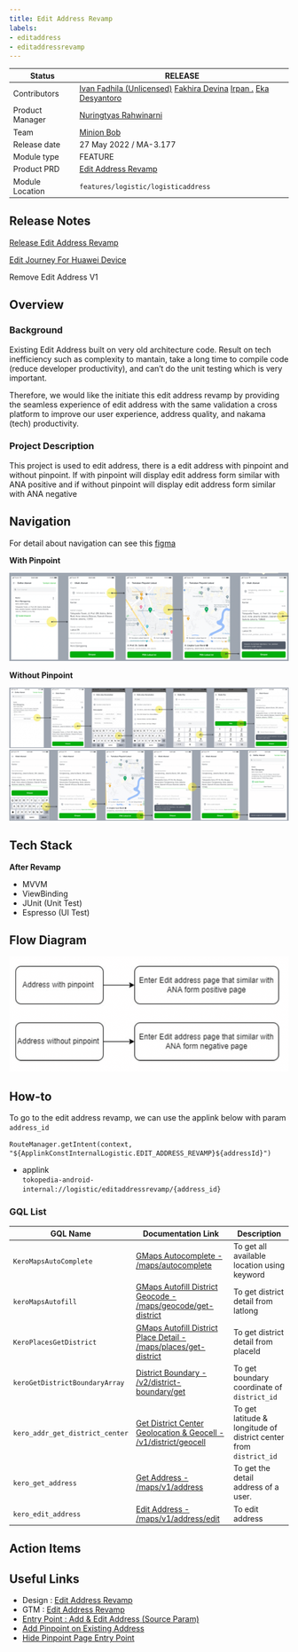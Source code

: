 ```yaml
---
title: Edit Address Revamp
labels:
- editaddress
- editaddressrevamp
---
```


<!--left header table-->
| **Status**      | ​<!--start status:GREEN-->RELEASE<!--end status-->                                                                                                                                                                                                                                                                                                                                                                          |
|-----------------|-----------------------------------------------------------------------------------------------------------------------------------------------------------------------------------------------------------------------------------------------------------------------------------------------------------------------------------------------------------------------------------------------------------------------------|
| Contributors    | [Ivan Fadhila (Unlicensed)](https://tokopedia.atlassian.net/wiki/people/5dd7516d58fc78100710fcea?ref=confluence) [Fakhira Devina](https://tokopedia.atlassian.net/wiki/people/61077e53b704b40068e80a8e?ref=confluence) [Irpan .](https://tokopedia.atlassian.net/wiki/people/6253578a3bf0f0007015669c?ref=confluence) [Eka Desyantoro](https://tokopedia.atlassian.net/wiki/people/6283196bd9ddcc006e9c7a85?ref=confluence) |
| Product Manager | [Nuringtyas Rahwinarni](https://tokopedia.atlassian.net/wiki/people/5f58b98ed2c77e0075ac9865?ref=confluence)                                                                                                                                                                                                                                                                                                                |
| Team            | [Minion Bob](https://tokopedia.atlassian.net/people/team/2373d8a6-1afc-4f2a-aa7a-63855c273051)                                                                                                                                                                                                                                                                                                                              |
| Release date    | 27 May 2022 / <!--start status:GREY-->MA-3.177<!--end status-->                                                                                                                                                                                                                                                                                                                                                             |
| Module type     | ​<!--start status:YELLOW-->FEATURE<!--end status-->                                                                                                                                                                                                                                                                                                                                                                         |
| Product PRD     | [Edit Address Revamp](https://docs.google.com/document/d/1czHKAyEwLIbqWnlmnElAFUX5mtfoDkp__N38JXa1cyA/edit#)                                                                                                                                                                                                                                                                                                                |
| Module Location | `features/logistic/logisticaddress`                                                                                                                                                                                                                                                                                                                                                                                         |

<!--toc-->

## Release Notes

<!--start expand:27 May 2022 (MA-3.177)-->
[Release Edit Address Revamp](https://docs.google.com/document/d/1FlZzJYqRsFuuJf-_jZdUQ3T1U3mipIehQ3Zvy8dEJfQ/edit#)
<!--end expand-->

<!--start expand:10 Feb 2023 (MA-3.208) (SA-2.138)-->
[Edit Journey For Huawei Device](https://docs.google.com/document/d/156V7TudzmolCvwQ8MQGoWOTDaHuHGSHxRVu-HqNQ7_E/edit?pli=1#heading=h.w51s9gpss7d9)
<!--end expand-->

<!--start expand:September 2023-->
Remove Edit Address V1
<!--end expand-->

## Overview

### Background

Existing Edit Address built on very old architecture code. Result on tech inefficiency such as complexity to mantain, take a long time to compile code (reduce developer productivity), and can’t do the unit testing which is very important.

Therefore, we would like the initiate this edit address revamp by providing the seamless experience of edit address with the same validation a cross platform to improve our user experience, address quality, and nakama (tech) productivity.

### Project Description

This project is used to edit address, there is a edit address with pinpoint and without pinpoint. If with pinpoint will display edit address form similar with ANA positive and if without pinpoint will display edit address form similar with ANA negative

## Navigation

For detail about navigation can see this [figma](https://www.figma.com/file/XHExyriihA9HCEhPEcvoWL/Address-v3.2---Edit-Address-Revamp?node-id=378%3A81054&t=Yd3xEPxar9TcK4DI-0)

**With Pinpoint**

![](../res/editnewaddress/navigation_with_pinpoint.png)

**Without Pinpoint**

![](../res/editnewaddress/navigation_without_pinpoint.png)![](../res/editnewaddress/navigation_without_pinpoint_two.png)

## Tech Stack

**After Revamp**

- MVVM
- ViewBinding
- JUnit (Unit Test)
- Espresso (UI Test)

## Flow Diagram

![](../res/editnewaddress/flow_diagram.png)

## How-to

To go to the edit address revamp, we can use the applink below with param `address_id`



```
RouteManager.getIntent(context, "${ApplinkConstInternalLogistic.EDIT_ADDRESS_REVAMP}${addressId}")
```

- applink  
`tokopedia-android-internal://logistic/editaddressrevamp/{address_id}`

### GQL List



| **GQL Name** | **Documentation Link** | **Description** |
| --- | --- | --- |
| `KeroMapsAutoComplete` | [GMaps Autocomplete - /maps/autocomplete](https://tokopedia.atlassian.net/wiki/spaces/LG/pages/586482573)  | To get all available location using keyword |
| `keroMapsAutofill` | [GMaps Autofill District Geocode - /maps/geocode/get-district](https://tokopedia.atlassian.net/wiki/spaces/LG/pages/694818899)  | To get district detail from latlong |
| `KeroPlacesGetDistrict` | [GMaps Autofill District Place Detail - /maps/places/get-district](https://tokopedia.atlassian.net/wiki/spaces/LG/pages/694750060)  | To get district detail from placeId |
| `keroGetDistrictBoundaryArray` | [District Boundary - /v2/district-boundary/get](https://tokopedia.atlassian.net/wiki/spaces/LG/pages/586909442)  | To get boundary coordinate of `district_id` |
| `kero_addr_get_district_center` | [Get District Center Geolocation & Geocell - /v1/district/geocell](https://tokopedia.atlassian.net/wiki/spaces/LG/pages/1811317845)  | To get latitude & longitude of district center from `district_id` |
| `kero_get_address` | [Get Address - /maps/v1/address](https://tokopedia.atlassian.net/wiki/spaces/LG/pages/567411602)  | To get the detail address of a user. |
| `kero_edit_address` | [Edit Address - /maps/v1/address/edit](https://tokopedia.atlassian.net/wiki/spaces/LG/pages/572194984)  | To edit address |

## Action Items

## Useful Links

- Design : [Edit Address Revamp](https://www.figma.com/file/XHExyriihA9HCEhPEcvoWL/%5BUIUX%5D-Edit-Address-Revamp?node-id=378%3A81052)
- GTM : [Edit Address Revamp](https://mynakama.tokopedia.com/datatracker/requestdetail/view/2874)
- [Entry Point : Add & Edit Address (Source Param)](https://tokopedia.atlassian.net/wiki/spaces/PA/pages/2034631658)
- [Add Pinpoint on Existing Address](https://tokopedia.atlassian.net/wiki/spaces/PA/pages/2052849693/Add+Pinpoint+on+Existing+Address)
- [Hide Pinpoint Page Entry Point](https://tokopedia.atlassian.net/wiki/spaces/PA/pages/2092339526/Hide+Pinpoint+Page+Entry+Point)